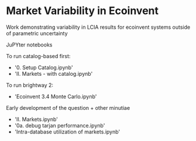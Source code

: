 # Market Variability in Ecoinvent
Work demonstrating variability in LCIA results for ecoinvent systems outside of parametric uncertainty

JuPYter notebooks

To run catalog-based first:
 - '0. Setup Catalog.ipynb'
 - 'II. Markets - with catalog.ipynb'
 
To run brightway 2:
 - 'Ecoinvent 3.4 Monte Carlo.ipynb'

Early development of the question + other minutiae
 - 'II. Markets.ipynb'
 - '0a. debug tarjan performance.ipynb'
 - 'Intra-database utilization of markets.ipynb'


